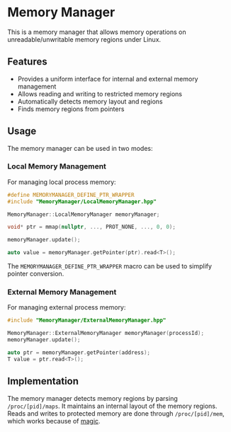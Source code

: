 # Memory Manager

This is a memory manager that allows memory operations on unreadable/unwritable memory regions under Linux.

## Features

- Provides a uniform interface for internal and external memory management
- Allows reading and writing to restricted memory regions
- Automatically detects memory layout and regions
- Finds memory regions from pointers

## Usage

The memory manager can be used in two modes:

### Local Memory Management

For managing local process memory:

```c++
#define MEMORYMANAGER_DEFINE_PTR_WRAPPER
#include "MemoryManager/LocalMemoryManager.hpp" 

MemoryManager::LocalMemoryManager memoryManager;

void* ptr = mmap(nullptr, ..., PROT_NONE, ..., 0, 0); 

memoryManager.update();

auto value = memoryManager.getPointer(ptr).read<T>();
```

The `MEMORYMANAGER_DEFINE_PTR_WRAPPER` macro can be used to simplify pointer conversion.

### External Memory Management

For managing external process memory:

```c++
#include "MemoryManager/ExternalMemoryManager.hpp"

MemoryManager::ExternalMemoryManager memoryManager(processId);
memoryManager.update();

auto ptr = memoryManager.getPointer(address);
T value = ptr.read<T>();
```

## Implementation

The memory manager detects memory regions by parsing `/proc/[pid]/maps`. It maintains an internal layout of the memory regions.  
Reads and writes to protected memory are done through `/proc/[pid]/mem`, which works because of [magic](https://offlinemark.com/2021/05/12/an-obscure-quirk-of-proc/).
